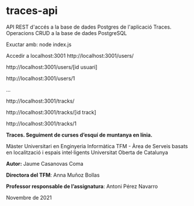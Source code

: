 # traces-api
API REST d'accés a la base de dades Postgres de l'aplicació Traces.
Operacions CRUD a la base de dades PostgreSQL

Exuctar amb:
node index.js

Accedir a localhost:3001
http://localhost:3001/users/

http://localhost:3001/users/[id usuari]

http://localhost:3001/users/1

...

http://localhost:3001/tracks/

http://localhost:3001/tracks/[id track]

http://localhost:3001/tracks/1


**Traces. Seguiment de curses d’esquí de muntanya en línia.**

Màster Universitari en Enginyeria Informàtica
TFM - Àrea  de Serveis basats en localització i espais intel·ligents
Universitat Oberta de Catalunya

**Autor:** Jaume Casanovas Coma

**Directora del TFM**: Anna Muñoz Bollas

**Professor responsable de l’assignatura**: Antoni Pérez Navarro


Novembre de 2021

